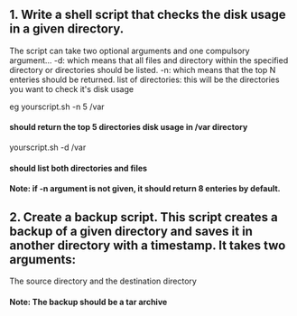 <h2>1. Write a shell script that checks the disk usage in a given directory.</h2>

The script can take two optional arguments and one compulsory argument...
-d: which means that all files and directory within the specified directory or directories should be listed.
-n: which means that the top N enteries should be returned.
list of directories: this will be the directories you want to check it's disk usage

eg yourscript.sh -n 5 /var

<h4>should return the top 5 directories disk usage in /var directory</h4>
yourscript.sh -d /var

<h4>should list both directories and files</h4>

<h4>Note: if -n argument is not given, it should return 8 enteries by default.</h4>

<h2>2. Create a backup script. This script creates a backup of a given directory and saves it in another directory with a timestamp. It takes two arguments:</h2>

The source directory and the destination directory
<h4>Note: The backup should be a tar archive</h4>


